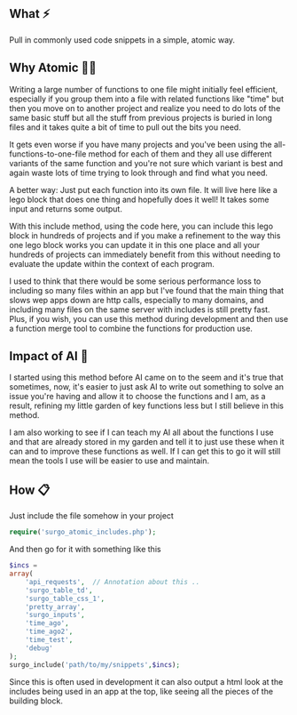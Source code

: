 ## What ⚡
Pull in commonly used code snippets in a simple, atomic way. 

## Why Atomic 🤷‍♂️
Writing a large number of functions to one file might initially feel efficient, especially if you group them into a file with related functions like "time" but then you move on to another project and realize you need to do lots of the same basic stuff but all the stuff from previous projects is buried in long files and it takes quite a bit of time to pull out the bits you need. 

It gets even worse if you have many projects and you've been using the all-functions-to-one-file method for each of them and they all use different variants of the same function and you're not sure which variant is best and again waste lots of time trying to look through and find what you need. 

A better way: Just put each function into its own file. It will live here like a lego block that does one thing and hopefully does it well! It takes some input and returns some output. 

With this include method, using the code here, you can include this lego block in hundreds of projects and if you make a refinement to the way this one lego block works you can update it in this one place and all your hundreds of projects can immediately benefit from this without needing to evaluate the update within the context of each program. 

I used to think that there would be some serious performance loss to including so many files within an app but I've found that the main thing that slows wep apps down are http calls, especially to many domains, and including many files on the same server with includes is still pretty fast. Plus, if you wish, you can use this method during development and then use a function merge tool to combine the functions for production use. 

## Impact of AI 🤖
I started using this method before AI came on to the seem and it's true that sometimes, now, it's easier to just ask AI to write out something to solve an issue you're having and allow it to choose the functions and I am, as a result, refining my little garden of key functions less but I still believe in this method. 

I am also working to see if I can teach my AI all about the functions I use and that are already stored in my garden and tell it to just use these when it can and to improve these functions as well. If I can get this to go it will still mean the tools I use will be easier to use and maintain. 

## How 📋
Just include the file somehow in your project
```php
require('surgo_atomic_includes.php');  
```

And then go for it with something like this 
```php
$incs = 	
array(
	'api_requests',  // Annotation about this .. 
	'surgo_table_td',	
	'surgo_table_css_1',
	'pretty_array',
	'surgo_inputs',
	'time_ago',
	'time_ago2',
	'time_test',
	'debug'
);
surgo_include('path/to/my/snippets',$incs);
```

Since this is often used in development it can also output a html look at the includes being used in an app at the top, like seeing all the pieces of the building block. 

